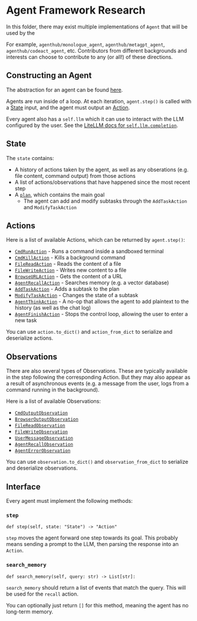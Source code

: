 # Agent Framework Research

In this folder, there may exist multiple implementations of `Agent` that will be used by the 

For example, `agenthub/monologue_agent`, `agenthub/metagpt_agent`, `agenthub/codeact_agent`, etc.
Contributors from different backgrounds and interests can choose to contribute to any (or all!) of these directions.

## Constructing an Agent

The abstraction for an agent can be found [here](../opendevin/agent.py).

Agents are run inside of a loop. At each iteration, `agent.step()` is called with a
[State](../opendevin/state.py) input, and the agent must output an [Action](../opendevin/action).

Every agent also has a `self.llm` which it can use to interact with the LLM configured by the user.
See the [LiteLLM docs for `self.llm.completion`](https://docs.litellm.ai/docs/completion).

## State
The `state` contains:
* A history of actions taken by the agent, as well as any obserations (e.g. file content, command output) from those actions
* A list of actions/observations that have happened since the most recent step
* A [`plan`](https://github.com/OpenDevin/OpenDevin/blob/main/opendevin/plan.py), which contains the main goal
  * The agent can add and modify subtasks through the `AddTaskAction` and `ModifyTaskAction`

## Actions
Here is a list of available Actions, which can be returned by `agent.step()`:
- [`CmdRunAction`](../opendevin/action/bash.py) - Runs a command inside a sandboxed terminal
- [`CmdKillAction`](../opendevin/action/bash.py) - Kills a background command
- [`FileReadAction`](../opendevin/action/fileop.py) - Reads the content of a file
- [`FileWriteAction`](../opendevin/action/fileop.py) - Writes new content to a file
- [`BrowseURLAction`](../opendevin/action/browse.py) - Gets the content of a URL
- [`AgentRecallAction`](../opendevin/action/agent.py) - Searches memory (e.g. a vector database)
- [`AddTaskAction`](../opendevin/action/tasks.py) - Adds a subtask to the plan
- [`ModifyTaskAction`](../opendevin/action/tasks.py) - Changes the state of a subtask
- [`AgentThinkAction`](../opendevin/action/agent.py) - A no-op that allows the agent to add plaintext to the history (as well as the chat log)
- [`AgentFinishAction`](../opendevin/action/agent.py) - Stops the control loop, allowing the user to enter a new task

You can use `action.to_dict()` and `action_from_dict` to serialize and deserialize actions.

## Observations
There are also several types of Observations. These are typically available in the step following the corresponding Action.
But they may also appear as a result of asynchronous events (e.g. a message from the user, logs from a command running
in the background).

Here is a list of available Observations:
- [`CmdOutputObservation`](../opendevin/observation/run.py)
- [`BrowserOutputObservation`](../opendevin/observation/browse.py)
- [`FileReadObservation`](../opendevin/observation/files.py)
- [`FileWriteObservation`](../opendevin/observation/files.py)
- [`UserMessageObservation`](../opendevin/observation/)
- [`AgentRecallObservation`](../opendevin/observation/recall.py)
- [`AgentErrorObservation`](../opendevin/observation/error.py)

You can use `observation.to_dict()` and `observation_from_dict` to serialize and deserialize observations.

## Interface
Every agent must implement the following methods:

### `step`
```
def step(self, state: "State") -> "Action"
```
`step` moves the agent forward one step towards its goal. This probably means
sending a prompt to the LLM, then parsing the response into an `Action`.

### `search_memory`
```
def search_memory(self, query: str) -> List[str]:
```
`search_memory` should return a list of events that match the query. This will be used
for the `recall` action.

You can optionally just return `[]` for this method, meaning the agent has no long-term memory.

